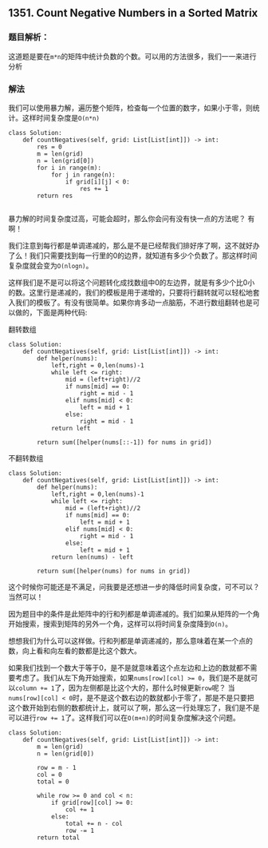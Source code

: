 ## 1351. Count Negative Numbers in a Sorted Matrix

### 题目解析：  
这道题是要在`m*n`的矩阵中统计负数的个数。可以用的方法很多，我们一一来进行分析

### 解法

我们可以使用暴力解，遍历整个矩阵，检查每一个位置的数字，如果小于零，则统计。这样时间复杂度是`O(n*n)`

```
class Solution:
    def countNegatives(self, grid: List[List[int]]) -> int: 
        res = 0
        m = len(grid)
        n = len(grid[0])
        for i in range(m):
            for j in range(n):
                if grid[i][j] < 0:
                    res += 1
        return res
            
```

暴力解的时间复杂度过高，可能会超时，那么你会问有没有快一点的方法呢？ 有啊！

我们注意到每行都是单调递减的，那么是不是已经帮我们排好序了啊，这不就好办了么！我们只需要找到每一行里的0的边界，就知道有多少个负数了。那这样时间复杂度就会变为`O(nlogn)`。

这样我们是不是可以将这个问题转化成找数组中0的左边界，就是有多少个比0小的数。这里行是递减的，我们的模板是用于递增的，只要将行翻转就可以轻松地套入我们的模板了。有没有很简单。如果你肯多动一点脑筋，不进行数组翻转也是可以做的，下面是两种代码:  

翻转数组
```
class Solution:
    def countNegatives(self, grid: List[List[int]]) -> int: 
        def helper(nums):
            left,right = 0,len(nums)-1
            while left <= right:
                mid = (left+right)//2
                if nums[mid] == 0:
                    right = mid - 1
                elif nums[mid] < 0:
                    left = mid + 1
                else:
                    right = mid - 1
            return left
        
        return sum([helper(nums[::-1]) for nums in grid])
```

不翻转数组
```
class Solution:
    def countNegatives(self, grid: List[List[int]]) -> int: 
        def helper(nums):
            left,right = 0,len(nums)-1
            while left <= right:
                mid = (left+right)//2
                if nums[mid] == 0:
                    left = mid + 1
                elif nums[mid] < 0:
                    right = mid - 1
                else:
                    left = mid + 1
            return len(nums) - left
        
        return sum([helper(nums) for nums in grid])
```


这个时候你可能还是不满足，问我要是还想进一步的降低时间复杂度，可不可以？ 当然可以！

因为题目中的条件是此矩阵中的行和列都是单调递减的。我们如果从矩阵的一个角开始搜索，搜索到矩阵的另外一个角，这样可以将时间复杂度降到`O(n)`。

想想我们为什么可以这样做。行和列都是单调递减的，那么意味着在某一个点的数，向上看和向左看的数都是比这个数大。

如果我们找到一个数大于等于0，是不是就意味着这个点左边和上边的数就都不需要考虑了。我们从左下角开始搜索，如果`nums[row][col] >= 0`，我们是不是就可以`column += 1`了，因为左侧都是比这个大的，那什么时候更新`row`呢？ 当`nums[row][col] < 0`时，是不是这个数右边的数就都小于零了，那是不是只要把这个数开始到右侧的数都统计上，就可以了啊，那么这一行处理忘了，我们是不是可以进行`row += 1`了。这样我们可以在`O(m+n)`的时间复杂度解决这个问题。

```
class Solution:
    def countNegatives(self, grid: List[List[int]]) -> int: 
        m = len(grid)
        n = len(grid[0])
     
        row = m - 1
        col = 0
        total = 0
        
        while row >= 0 and col < n:
            if grid[row][col] >= 0:
                col += 1
            else:
                total += n - col
                row -= 1
        return total
```
